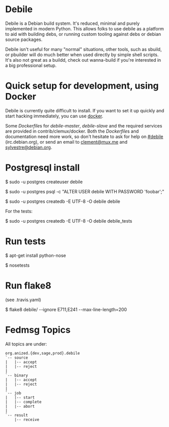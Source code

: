 Debile
======

Debile is a Debian build system. It's reduced, minimal and
purely implemented in modern Python. This allows folks to use debile
as a platform to aid with building debs, or running custom tooling
against debs or debian source packages.

Debile isn't useful for many "normal" situations, other tools, such as
sbuild, or pbuilder will do much better when used directly by simple shell
scripts. It's also not great as a buildd, check out wanna-build if you're
interested in a big professional setup.

Quick setup for development, using Docker
=========================================

Debile is currently quite difficult to install. If you want to set it
up quickly and start hacking immediately, you can use
[docker](https://docs.docker.com/articles/basics/).

Some *Dockerfile*s for *debile-master*, *debile-slave* and the required
services are provided in contrib/clemux/docker. Both the *Dockerfile*s
and documentation need more work, so don't hesitate to ask for help on
[#debile](irc://irc.debian.org/debile) (irc.debian.org), or send an email to clement@mux.me and
sylvestre@debian.org.


Postgresql install
==================

$ sudo -u postgres createuser debile

$ sudo -u postgres psql -c "ALTER USER debile WITH PASSWORD 'foobar';"

$ sudo -u postgres createdb -E UTF-8 -O debile debile

For the tests:

$ sudo -u postgres createdb -E UTF-8 -O debile debile_tests

Run tests
=========

$ apt-get install python-nose

$ nosetests

Run flake8
==========

(see .travis.yaml)

 $ flake8 debile/ --ignore E711,E241 --max-line-length=200

Fedmsg Topics
=============

All topics are under:

    org.anized.{dev,sage,prod}.debile
    `-- source
    |   |-- accept
    |   |-- reject
    |
    `-- binary
    |   |-- accept
    |   |-- reject
    |
    `-- job
    |   |-- start
    |   |-- complete
    |   |-- abort
    |
    `-- result
        |-- receive

